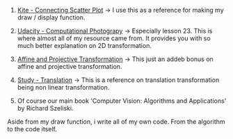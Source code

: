 1. [Kite - Connecting Scatter Plot](https://kite.com/python/answers/how-to-make-a-connected-scatter-plot-in-matplotlib-in-python) -> I use this as a reference for making my draw / display function.

2. [Udacity - Computational Photograpy](https://classroom.udacity.com/courses/ud955) -> Especially lesson 23. This is where almost all of my resource came from. It provides you with so much better explanation on 2D transformation.

3. [Affine and Projective Transformation](https://www.graphicsmill.com/docs/gm5/Transformations.htm) -> This just an addeb bonus on affine and projective transformation.

4. [Study - Translation](https://study.com/academy/answer/why-is-translation-not-a-linear-transformation.html) -> This is a reference on translation transformation being non linear transformation.

5. Of course our main book 'Computer Vision: Algorithms and Applications' by Richard Szeliski.

Aside from my draw function, i write all of my own code. From the algorithm to the code itself.

